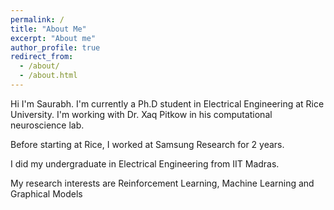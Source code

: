 ```yaml
---
permalink: /
title: "About Me"
excerpt: "About me"
author_profile: true
redirect_from:
  - /about/
  - /about.html
---
```


Hi I'm Saurabh. I'm currently a Ph.D student in Electrical Engineering at Rice University.
I'm working with Dr. Xaq Pitkow in his computational neuroscience lab.

Before starting at Rice, I worked at Samsung Research for 2 years.

I did my undergraduate in Electrical Engineering from IIT Madras.


My research interests are Reinforcement Learning, Machine Learning and Graphical Models
